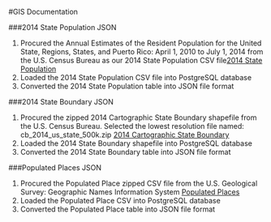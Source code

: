 #GIS Documentation


###2014 State Population JSON

1.  Procured the Annual Estimates of the Resident Population for the United State, Regions, States, and Puerto Rico:  April 1, 2010 to July 1, 2014 from the U.S. Census Bureau as our 2014 State Population CSV file[2014 State Population](http://www.census.gov/popest/data/state/totals/2014/index.html)
2.  Loaded the 2014 State Population CSV file into PostgreSQL database
3.  Converted the 2014 State Population table into JSON file format

###2014 State Boundary JSON

1.  Procured the zipped 2014 Cartographic State Boundary shapefile from the U.S. Census Bureau.  Selected the lowest resolution file named:  cb_2014_us_state_500k.zip  [2014 Cartographic State Boundary](https://www.census.gov/geo/maps-data/data/cbf/cbf_state.html)
2.  Loaded the 2014 State Boundary shapefile into PostgreSQL database
3.  Converted the 2014 State Boundary table into JSON file format

###Populated Places JSON

1.  Procured the Populated Place zipped CSV file from the U.S. Geological Survey:  Geographic Names Information System [Populated Places](http://geonames.usgs.gov/domestic/download_data.htm)
2.  Loaded the Populated Place CSV into PostgreSQL database
3.  Converted the Populated Place table into JSON file format	


